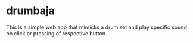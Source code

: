# drumbaja
This is a simple web app that mimicks a drum set and play specific sound on click or pressing of respective button

